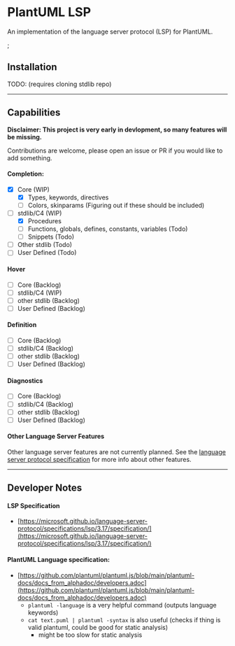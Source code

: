 # PlantUML LSP

An implementation of the language server protocol (LSP) for PlantUML.

;
## Installation

TODO: (requires cloning stdlib repo)

---

## Capabilities

**Disclaimer: This project is very early in devlopment, so many features will be missing.**

Contributions are welcome, please open an issue or PR if you would like to add something.

#### Completion:
- [x] Core (WIP)
    - [x] Types, keywords, directives
    - [ ] Colors, skinparams (Figuring out if these should be included)
- [ ] stdlib/C4 (WIP)
    - [x] Procedures
    - [ ] Functions, globals, defines, constants, variables (Todo)
    - [ ] Snippets (Todo)
- [ ] Other stdlib (Todo)
- [ ] User Defined (Todo)

#### Hover
- [ ] Core (Backlog)
- [ ] stdlib/C4 (WIP)
- [ ] other stdlib (Backlog)
- [ ] User Defined (Backlog)

#### Definition
- [ ] Core (Backlog)
- [ ] stdlib/C4 (Backlog)
- [ ] other stdlib (Backlog)
- [ ] User Defined (Backlog)

#### Diagnostics
- [ ] Core (Backlog)
- [ ] stdlib/C4 (Backlog)
- [ ] other stdlib (Backlog)
- [ ] User Defined (Backlog)

#### Other Language Server Features
Other language server features are not currently planned.
See the [language server protocol specification](https://microsoft.github.io/language-server-protocol/specifications/lsp/3.17/specification/#languageFeatures) for more info about other features.

---

## Developer Notes

#### LSP Specification
- [https://microsoft.github.io/language-server-protocol/specifications/lsp/3.17/specification/](https://microsoft.github.io/language-server-protocol/specifications/lsp/3.17/specification/)

#### PlantUML Language specification:
- [https://github.com/plantuml/plantuml.js/blob/main/plantuml-docs/docs_from_alphadoc/developers.adoc](https://github.com/plantuml/plantuml.js/blob/main/plantuml-docs/docs_from_alphadoc/developers.adoc)
    - `plantuml -language` is a very helpful command (outputs language keywords)
    - `cat text.puml | plantuml -syntax` is also useful (checks if thing is valid plantuml, could be good for static analysis)
        - might be too slow for static analysis

